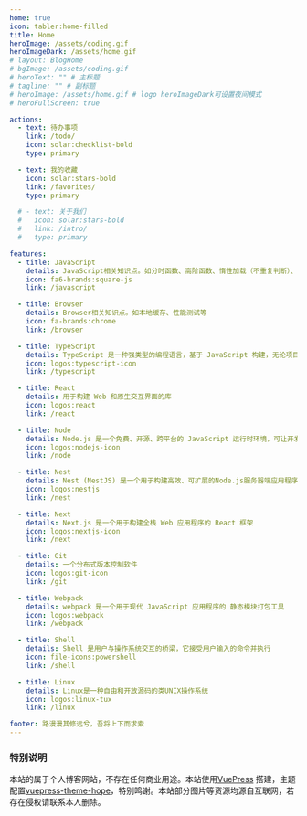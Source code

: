 ```yaml
---
home: true
icon: tabler:home-filled
title: Home
heroImage: /assets/coding.gif
heroImageDark: /assets/home.gif
# layout: BlogHome
# bgImage: /assets/coding.gif
# heroText: "" # 主标题
# tagline: "" # 副标题
# heroImage: /assets/home.gif # logo heroImageDark可设置夜间模式
# heroFullScreen: true

actions:
  - text: 待办事项
    link: /todo/
    icon: solar:checklist-bold
    type: primary

  - text: 我的收藏
    icon: solar:stars-bold
    link: /favorites/
    type: primary

  # - text: 关于我们
  #   icon: solar:stars-bold
  #   link: /intro/
  #   type: primary

features:
  - title: JavaScript
    details: JavaScript相关知识点。如分时函数、高阶函数、惰性加载（不重复判断）、JavaScript循环机制（浏览器）等
    icon: fa6-brands:square-js
    link: /javascript

  - title: Browser
    details: Browser相关知识点。如本地缓存、性能测试等
    icon: fa-brands:chrome
    link: /browser

  - title: TypeScript
    details: TypeScript 是一种强类型的编程语言，基于 JavaScript 构建，无论项目规模如何，都能为你提供更强大的开发工具
    icon: logos:typescript-icon
    link: /typescript

  - title: React
    details: 用于构建 Web 和原生交互界面的库
    icon: logos:react
    link: /react

  - title: Node
    details: Node.js 是一个免费、开源、跨平台的 JavaScript 运行时环境，可让开发人员创建服务器、Web 应用程序、命令行工具和脚本。
    icon: logos:nodejs-icon
    link: /node

  - title: Nest
    details: Nest (NestJS) 是一个用于构建高效、可扩展的Node.js服务器端应用程序的框架
    icon: logos:nestjs
    link: /nest

  - title: Next
    details: Next.js 是一个用于构建全栈 Web 应用程序的 React 框架
    icon: logos:nextjs-icon
    link: /next

  - title: Git
    details: 一个分布式版本控制软件
    icon: logos:git-icon
    link: /git

  - title: Webpack
    details: webpack 是一个用于现代 JavaScript 应用程序的 静态模块打包工具
    icon: logos:webpack
    link: /webpack

  - title: Shell
    details: Shell 是用户与操作系统交互的桥梁，它接受用户输入的命令并执行
    icon: file-icons:powershell
    link: /shell

  - title: Linux
    details: Linux是一种自由和开放源码的类UNIX操作系统
    icon: logos:linux-tux
    link: /linux

footer: 路漫漫其修远兮，吾将上下而求索
---
```


### 特别说明

本站的属于个人博客网站，不存在任何商业用途。本站使用[VuePress](https://github.com/vuejs/vuepress) 搭建，主题配置[vuepress-theme-hope](https://github.com/vuepress-theme-hope/vuepress-theme-hope)，特别鸣谢。本站部分图片等资源均源自互联网，若存在侵权请联系本人删除。
